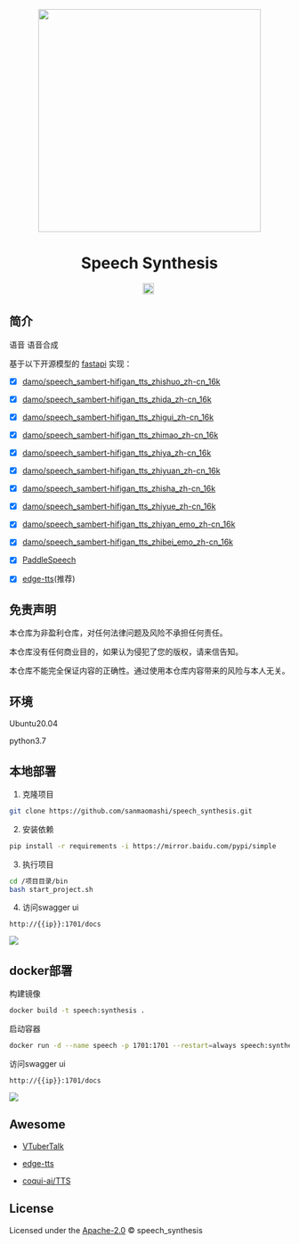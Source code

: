 <div align="center">
  <a href="https://github.com/sanmaomashi/speech_synthesis">
    <img src="https://raw.githubusercontent.com/sanmaomashi/speech_synthesis/main/img/1.jpg" height="400">
  </a>
  <h1>Speech Synthesis</h1>
  <img src="https://img.shields.io/github/repo-size/sanmaomashi/speech_synthesis.svg?label=Repo%20size&style=flat-square" height="20">
  <img src="https://img.shields.io/badge/License-Apache%202.0-purple" data-origin="https://img.shields.io/badge/License-Apache%202.0-blue" alt="">
</div>






## 简介

语音 语音合成



基于以下开源模型的 [fastapi](https://github.com/tiangolo/fastapi) 实现：

- [x] [damo/speech_sambert-hifigan_tts_zhishuo_zh-cn_16k](https://www.modelscope.cn/models/damo/speech_sambert-hifigan_tts_zhishuo_zh-cn_16k/summary)
- [x] [damo/speech_sambert-hifigan_tts_zhida_zh-cn_16k](https://www.modelscope.cn/models/damo/speech_sambert-hifigan_tts_zhida_zh-cn_16k/summary)
- [x] [damo/speech_sambert-hifigan_tts_zhigui_zh-cn_16k](https://www.modelscope.cn/models/damo/speech_sambert-hifigan_tts_zhigui_zh-cn_16k/summary)
- [x] [damo/speech_sambert-hifigan_tts_zhimao_zh-cn_16k](https://www.modelscope.cn/models/damo/speech_sambert-hifigan_tts_zhimao_zh-cn_16k/summary)
- [x] [damo/speech_sambert-hifigan_tts_zhiya_zh-cn_16k](https://www.modelscope.cn/models/damo/speech_sambert-hifigan_tts_zhiya_zh-cn_16k/summary)
- [x] [damo/speech_sambert-hifigan_tts_zhiyuan_zh-cn_16k](https://www.modelscope.cn/models/damo/speech_sambert-hifigan_tts_zhiyuan_zh-cn_16k/summary)
- [x] [damo/speech_sambert-hifigan_tts_zhisha_zh-cn_16k](https://www.modelscope.cn/models/damo/speech_sambert-hifigan_tts_zhisha_zh-cn_16k/summary)
- [x] [damo/speech_sambert-hifigan_tts_zhiyue_zh-cn_16k](https://www.modelscope.cn/models/damo/speech_sambert-hifigan_tts_zhiyue_zh-cn_16k/summary)
- [x] [damo/speech_sambert-hifigan_tts_zhiyan_emo_zh-cn_16k](https://www.modelscope.cn/models/damo/speech_sambert-hifigan_tts_zhiyan_emo_zh-cn_16k/summary)
- [x] [damo/speech_sambert-hifigan_tts_zhibei_emo_zh-cn_16k](https://www.modelscope.cn/models/damo/speech_sambert-hifigan_tts_zhibei_emo_zh-cn_16k/summary)
- [x] [PaddleSpeech](https://github.com/PaddlePaddle/PaddleSpeech)
- [x] [edge-tts](https://github.com/rany2/edge-tts)(推荐)






## 免责声明

本仓库为非盈利仓库，对任何法律问题及风险不承担任何责任。

本仓库没有任何商业目的，如果认为侵犯了您的版权，请来信告知。

本仓库不能完全保证内容的正确性。通过使用本仓库内容带来的风险与本人无关。



## 环境

Ubuntu20.04

python3.7



## 本地部署

1. 克隆项目

```bash
git clone https://github.com/sanmaomashi/speech_synthesis.git
```

2. 安装依赖

```bash
pip install -r requirements -i https://mirror.baidu.com/pypi/simple
```

3. 执行项目

```bash
cd /项目目录/bin
bash start_project.sh
```

4. 访问swagger ui

```http
http://{{ip}}:1701/docs
```

![](https://raw.githubusercontent.com/sanmaomashi/speech_synthesis/main/img/2.png)



## docker部署

构建镜像

```bash
docker build -t speech:synthesis .
```

启动容器

```bash
docker run -d --name speech -p 1701:1701 --restart=always speech:synthesis
```

访问swagger ui

```http
http://{{ip}}:1701/docs
```

![](https://raw.githubusercontent.com/sanmaomashi/speech_synthesis/main/img/3.png)



## Awesome

- [VTuberTalk](https://github.com/jerryuhoo/VTuberTalk)

- [edge-tts](https://github.com/rany2/edge-tts)

- [coqui-ai/TTS](https://github.com/coqui-ai/TTS)

  



## License

Licensed under the [Apache-2.0](http://choosealicense.com/licenses/apache/) © speech_synthesis

